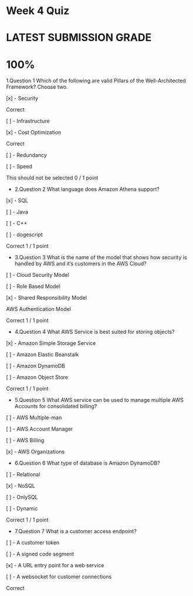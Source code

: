 # Week 4 Quiz

# LATEST SUBMISSION GRADE
# 100%
1.Question 1
W​hich of the following are valid Pillars of the Well-Architected Framework? Choose two.


[x] - Security

Correct

[ ] - I​nfrastructure


[x] - Cost Optimization

Correct

[ ] - Redundancy


[ ] - Speed

This should not be selected
0 / 1 point


- 2.Question 2
W​hat language does Amazon Athena support?


[x] - SQL


[ ] - Java


[ ] - C++


[ ] - dogescript

Correct
1 / 1 point


- 3.Question 3
What is the name of the model that shows how security is handled by AWS and it’s customers in the AWS Cloud?


[ ] - Cloud Security Model


[ ] - Role Based Model


[x] - Shared Responsibility Model


AWS Authentication Model

Correct
1 / 1 point


- 4.Question 4
What AWS Service is best suited for storing objects?


[x] - Amazon Simple Storage Service


[ ] - Amazon Elastic Beanstalk


[ ] - Amazon DynamoDB


[ ] - Amazon Object Store

Correct
1 / 1 point


- 5.Question 5
What AWS service can be used to manage multiple AWS Accounts for consolidated billing?


[ ] - AWS Multiple-man


[ ] - AWS Account Manager


[ ] - AWS Billing


[x] - AWS Organizations



- 6.Question 6
What type of database is Amazon DynamoDB?


[ ] - Relational


[x] - NoSQL


[ ] - OnlySQL


[ ] - Dynamic

Correct
1 / 1 point


- 7.Question 7
What is a customer access endpoint?


[ ] - A customer token


[ ] - A signed code segment


[x] - A URL entry point for a web service


[ ] - A websocket for customer connections

Correct
